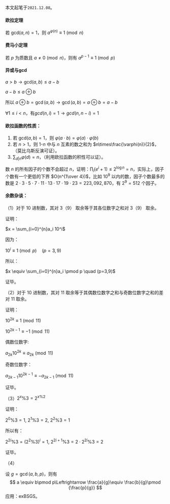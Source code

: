 本文起笔于```2021.12.08```。

#### 欧拉定理

若 $\text{gcd}(a,n)=1$，则 $a^{\varphi(n)} \equiv 1 \pmod n$ 



#### 费马小定理

若 $p$ 为质数且 $a \neq 0 \pmod n$，则有 $a^{p-1} \equiv 1 \pmod p$ 



#### 异或与gcd

$a > b \rightarrow \text{gcd}(a, b) \leq a-b$ 

$a-b \leq a \oplus b$​

所以 $a \oplus b = \gcd(a,b) \rightarrow \gcd(a,b) = a \oplus b = a-b$



 $\forall 1\leq i <n$，有$gcd(n,i)=1 \rightarrow gcd(n,n-i)=1$ 



#### 欧拉函数的性质： 

1. 若 $\text{gcd}(a,b)=1$，则 $\varphi(a\cdot b)=\varphi(a)\cdot \varphi(b)$ 
2. 若 $n>1$，则 $1\text{-}n$ 中与 $n$ 互素的数之和为 $n\times\frac{\varphi(n)}{2}$，（莫比乌斯反演可证）。
2. $\sum_{d|n}\varphi(d)=n$，（利用欧拉函数的积性可以证）。



数 $n$ 的所有因子的个数不会超过 $n$，证明：$\prod_{i}(e^{i}+1) \leq 2^{\log n} = n$，实际上，因子个数有一个更低的下界 $O(n^{1\over 4})$，比如 $10^9$ 以内的数，因子个数最多的数是 $2\cdot3\cdot5\cdot7\cdot11\cdot13\cdot17\cdot19\cdot23=223,092,870$，有 $2^9=512$ 个因子。



#### 余数杂谈：

（1）对于 $10$ 进制数，其对 $3$（$9$） 取余等于其各位数字之和对 $3$（$9$） 取余。

证明：

$x = \sum_{i=0}^{n}a_i 10^i$
    
因为：

$10^i \equiv 1\pmod p \quad (p=3,9)$ 

所以：

$x \equiv \sum_{i=0}^{n}a_i \pmod p \quad (p=3,9)$

证毕。

（2）对于 $10$ 进制数，其对 $11$ 取余等于其偶数位数字之和与奇数位数字之和的差对 $11$ 取余。

证明：

$10^{2k}\equiv 1 \pmod {11}$

$10^{2k-1}\equiv -1 \pmod {11}$

偶数位数字:

$a_{2k}10^{2k} \equiv a_{2k} \pmod {11}$

奇数位数字：

$a_{2k-1}10^{2k-1} \equiv -a_{2k-1} \pmod {11}$ ​

证毕。

（3）$2^x\% 3 = 2^{x \% 2}$ 

证明：

$2^0\%3 = 1,\ 2^1 \% 3 = 2,\ 2^2 \% 3 = 1$

所以有：

$2^{2i}\%3 = (2^2\%3)^i = 1,\ 2^{2i+1}\% 3 = 2\cdot 2^{2i}\% 3 = 2$  

证毕。

（4）

设 $g=\gcd(a,b,p)$，则有
$$
a \equiv b\pmod p\Leftrightarrow \frac{a}{g}\equiv \frac{b}{g}\pmod {\frac{p}{g}}
$$
应用：$\text{exBSGS}$。
